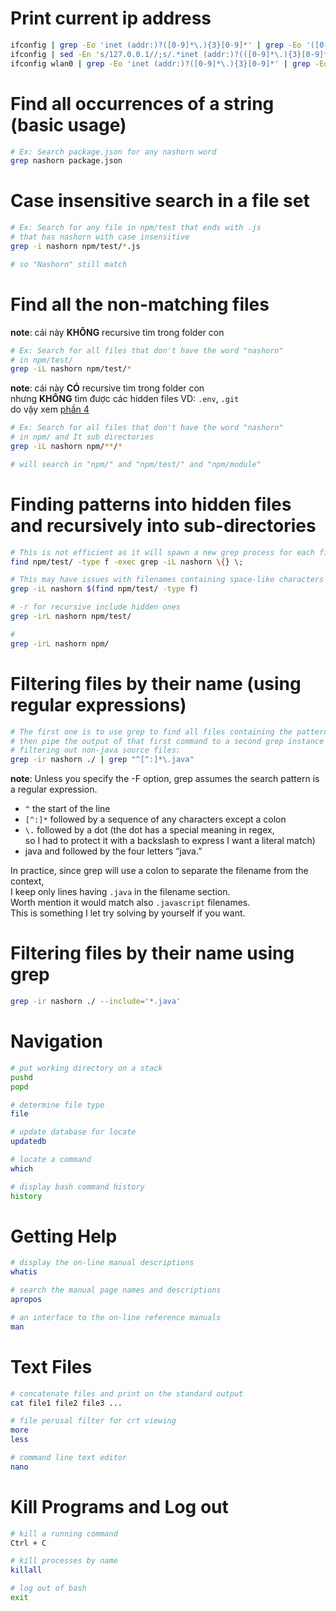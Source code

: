 # Print current ip address

```bash
ifconfig | grep -Eo 'inet (addr:)?([0-9]*\.){3}[0-9]*' | grep -Eo '([0-9]*\.){3}[0-9]*' | grep -v '127.0.0.1'
ifconfig | sed -En 's/127.0.0.1//;s/.*inet (addr:)?(([0-9]*\.){3}[0-9]*).*/\2/p'
ifconfig wlan0 | grep -Eo 'inet (addr:)?([0-9]*\.){3}[0-9]*' | grep -Eo '([0-9]*\.){3}[0-9]*' | grep -v '127.0.0.1'
```

# Find all occurrences of a string (basic usage)

```bash
# Ex: Search package.json for any nashorn word
grep nashorn package.json
```

# Case insensitive search in a file set

```bash
# Ex: Search for any file in npm/test that ends with .js
# that has nashorn with case insensitive
grep -i nashorn npm/test/*.js

# so "Nashorn" still match
```

# Find all the non-matching files

**note**: cái này **KHÔNG** recursive tìm trong folder con

```bash
# Ex: Search for all files that don't have the word "nashorn"
# in npm/test/
grep -iL nashorn npm/test/*
```

**note**: cái này **CÓ** recursive tìm trong folder con<br>
nhưng **KHÔNG** tìm được các hidden files VD: `.env`, `.git`<br>
do vậy xem [phần 4](#4-finding-patterns-into-hidden-files-and-recursively-into-sub-directories)

```bash
# Ex: Search for all files that don't have the word "nashorn"
# in npm/ and It sub directories
grep -iL nashorn npm/**/*

# will search in "npm/" and "npm/test/" and "npm/module"
```

# Finding patterns into hidden files and recursively into sub-directories

```bash
# This is not efficient as it will spawn a new grep process for each file
find npm/test/ -type f -exec grep -iL nashorn \{} \;

# This may have issues with filenames containing space-like characters
grep -iL nashorn $(find npm/test/ -type f)

# -r for recursive include hidden ones
grep -irL nashorn npm/test/

#
grep -irL nashorn npm/
```

# Filtering files by their name (using regular expressions)

```bash
# The first one is to use grep to find all files containing the pattern “nashorn”,
# then pipe the output of that first command to a second grep instance
# filtering out non-java source files:
grep -ir nashorn ./ | grep "^[^:]*\.java"
```

**note**: Unless you specify the -F option, grep assumes the search pattern is a regular expression.

- `^` the start of the line
- `[^:]*` followed by a sequence of any characters except a colon
- `\.` followed by a dot (the dot has a special meaning in regex,<br>
  so I had to protect it with a backslash to express I want a literal match)
- java and followed by the four letters “java.”

In practice, since grep will use a colon to separate the filename from the context,<br>
I keep only lines having `.java` in the filename section.<br>
Worth mention it would match also `.javascript` filenames.<br>
This is something I let try solving by yourself if you want.

# Filtering files by their name using grep

```bash
grep -ir nashorn ./ --include='*.java'
```

# Navigation

```bash
# put working directory on a stack
pushd
popd

# determine file type
file

# update database for locate
updatedb

# locate a command
which

# display bash command history
history
```

# Getting Help

```bash
# display the on-line manual descriptions
whatis

# search the manual page names and descriptions
apropos

# an interface to the on-line reference manuals
man
```

# Text Files

```bash
# concatenate files and print on the standard output
cat file1 file2 file3 ...

# file perusal filter for crt viewing
more
less

# command line text editor
nano
```

# Kill Programs and Log out

```bash
# kill a running command
Ctrl + C

# kill processes by name
killall

# log out of bash
exit
```
